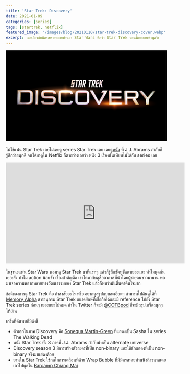 ```yaml
---
title: 'Star Trek: Discovery'
date: 2021-01-09
categories: [series]
tags: [startrek, netflix]
featured_image: '/images/blog/20210110/star-trek-discovery-cover.webp'
excerpt: เคยเถียงกับมิตรสหายหลายท่านว่า Star Wars ดีกว่า Star Trek ตอนนี้ขอถอนคำพูดจ้า
---
```


![](/images/blog/20210110/star-trek-discovery-logo.webp)

ไม่ใช่แฟน Star Trek เลยไม่เคยดู series Star Trek เลย เคยดู[หนัง][1] ที่ J.J. Abrams กำกับก็รู้สึกว่าสนุกดี จนได้มาดูใน Netflix ก็ตาสว่างเลยว่า หนัง 3 เรื่องนั้นเทียบไม่ได้กับ series เลย

<p align="center">
<iframe width="560" height="315" src="https://www.youtube.com/embed/oWnYtyNKPsA" frameborder="0" allow="accelerometer; autoplay; clipboard-write; encrypted-media; gyroscope; picture-in-picture" allowfullscreen></iframe>
</p>

ในฐานะแฟน Star Wars พอมาดู Star Trek นาทีแรกๆ แล้วก็รู้สึกขัดหูขัดตาเยอะแยะ ทำไมพูดกันเยอะจัง ทำไม action น้อยจัง เรื่องสำคัญคือ เราโตมากับดูสื่ออวกาศที่นำโดยผู้ชายคนขาวมานาน พอมาเจอความหลากหลายทางวัฒนธรรมของ Star Trek แล้วก็พบว่ามันตื่นตาตื่นใจมาก

ข้อดีของการดู Star Trek คือ ถ้าสงสัยอะไร หรือ อยากดูสรุปแบบละเอียดๆ สามารถไปค้นดูได้ที่ [Memory Alpha][2]  สารานุกรม Star Trek ขนาดยักษ์ที่เชื่อถือได้และมี reference ไปยัง Star Trek series ก่อนๆ เยอะแยะไปหมด ถ้าใน Twitter ก็จะมี [@COTBpod][3] ก็จะมีสรุปเกร็ดสนุกๆ ให้อ่าน

เกร็ดที่ค้นพบก็มีดังนี้
- ตัวเอกในภาค Discovery คือ [Sonequa Martin-Green][4] ที่แสดงเป็น Sasha ใน series The Walking Dead
- หนัง Star Trek ทั้ง 3 ภาคที่ J.J. Abrams กำกับนับเป็น alternate universe
- Discovery season 3 มีการสร้างตัวละครที่เป็น non-binary และใช้นักแสดงที่เป็น non-binary จริงมาแสดงด้วย
- ยานใน Star Trek ใช้กลไกการเคลื่อนที่ด้วย Wrap Bubble ที่มีมิตรสหายท่านนึงถึงขนาดเคยเอาไปพูดใน [Barcamp Chiang Mai][5]


[1]: https://memory-alpha.fandom.com/wiki/Star_Trek_films#Alternate_reality_films
[2]: https://memory-alpha.fandom.com/wiki/Portal:Main
[3]: https://twitter.com/COTBpod
[4]: https://en.wikipedia.org/wiki/Sonequa_Martin-Green
[5]: https://www.slideshare.net/pruet1/how-to-go-faster-than-light-barcamp-chiangmai-6-pruet